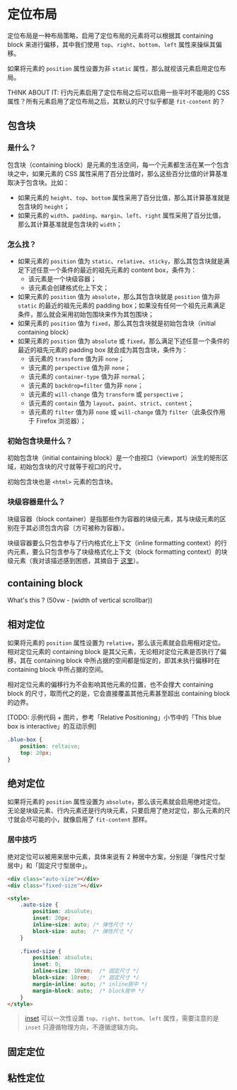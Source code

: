 # 定位布局

定位布局是一种布局策略，启用了定位布局的元素将可以根据其 containing block 来进行偏移，其中我们使用 `top`、`right`、`bottom`、`left` 属性来操纵其偏移。

如果将元素的 `position` 属性设置为非 `static` 属性，那么就视该元素启用定位布局。

THINK ABOUT IT: 行内元素启用了定位布局之后可以启用一些平时不能用的 CSS 属性？所有元素启用了定位布局之后，其默认的尺寸似乎都是 `fit-content` 的？

## 包含块

### 是什么？

包含块（containing block）是元素的生活空间，每一个元素都生活在某一个包含块之中，如果元素的 CSS 属性采用了百分比值时，那么这些百分比值的计算基准取决于包含块。比如：

- 如果元素的 `height`、`top`、`bottom` 属性采用了百分比值，那么其计算基准就是包含块的 `height`；
- 如果元素的 `width`、`padding`、`margin`、`left`、`right` 属性采用了百分比值，那么其计算基准就是包含块的 `width`；

### 怎么找？

- 如果元素的 `position` 值为 `static`、`relative`、`sticky`，那么其包含块就是满足下述任意一个条件的最近的祖先元素的 content box，条件为：
	- 该元素是一个块级容器；
	- 该元素会创建格式化上下文；
- 如果元素的 `position` 值为 `absolute`，那么其包含块就是 `position` 值为非 `static` 的最近的祖先元素的 padding box；如果没有任何一个祖先元素满足条件，那么就会采用初始包围块来作为其包围块；
- 如果元素的 `position` 值为 `fixed`，那么其包含块就是初始包含块（initial containing block）
- 如果元素的 `position` 值为 `absolute` 或 `fixed`，那么满足下述任意一个条件的最近的祖先元素的 padding box 就会成为其包含块，条件为：
	- 该元素的 `transform` 值为非 `none`；
	- 该元素的 `perspective` 值为非 `none`；
	- 该元素的 `container-type` 值为非 `normal`；
	- 该元素的 `backdrop=filter` 值为非 `none`；
	- 该元素的 `will-change` 值为 `transform` 或 `perspective`；
	- 该元素的 `contain` 值为 `layout`、`paint`、`strict`、`content`；
	- 该元素的 `filter` 值为非 `none` 或 `will-change` 值为 `filter`（此条仅作用于 Firefox 浏览器）；

### 初始包含块是什么？

初始包含块（initial containing block）是一个由视口（viewport）派生的矩形区域，初始包含块的尺寸就等于视口的尺寸。

初始包含块也是 `<html>` 元素的包含块。

### 块级容器是什么？

块级容器（block container）是指那些作为容器的块级元素，其与块级元素的区别在于其必须包含内容（方可被称为容器）。

块级容器要么只包含参与了行内格式化上下文（inline formatting context）的行内元素，要么只包含参与了块级格式化上下文（block formatting context）的块级元素（我对该描述感到困惑，其摘自于 [这里](https://developer.mozilla.org/en-US/docs/Web/CSS/Containing_block#calculating_percentage_values_from_the_containing_block)）。

## containing block

What's this ? (50vw - (width of vertical scrollbar))

## 相对定位

如果将元素的 `position` 属性设置为 `relative`，那么该元素就会启用相对定位。相对定位元素的 containing block 是其父元素，无论相对定位元素是否执行了偏移，其在 containing block 中所占据的空间都是恒定的，即其未执行偏移时在 containing block 中所占据的空间。

相对定位元素的偏移行为不会影响其他元素的位置，也不会撑大 containing block 的尺寸，取而代之的是，它会直接覆盖其他元素甚至超出 containing block 的边界。

[TODO: 示例代码 + 图片，参考「Relative Positioning」小节中的「This blue box is interactive」的互动示例]

```css
.blue-box {
    position: reltaive;
    top: 20px;
}
```

## 绝对定位

如果将元素的 `position` 属性设置为 `absolute`，那么该元素就会启用绝对定位。无论是块级元素、行内元素还是行内块元素，只要启用了绝对定位，那么元素的尺寸就会尽可能的小，就像启用了 `fit-content` 那样。

### 居中技巧

绝对定位可以被用来居中元素，具体来说有 2 种居中方案，分别是「弹性尺寸型居中」和「固定尺寸型居中」。

```html
<div class="auto-size"></div>
<div class="fixed-size"></div>

<style>
    .auto-size {
        position: absolute;
        inset: 20px;
        inline-size: auto; /* 弹性尺寸 */
        block-size: auto;  /* 弹性尺寸 */
    }
    
    .fixed-size {
        position: absolute;
		inset: 0;
        inline-size: 10rem;  /* 固定尺寸 */
        block-size: 10rem;   /* 固定尺寸 */
        margin-inline: auto; /* inline居中 */
        margin-block: auto;  /* block居中 */
    }
</style>
```

> [inset](https://developer.mozilla.org/en-US/docs/Web/CSS/inset) 可以一次性设置 `top`、`right`、`bottom`、`left` 属性，需要注意的是 `inset` 只遵循物理方向，不遵循逻辑方向。

## 固定定位

## 粘性定位